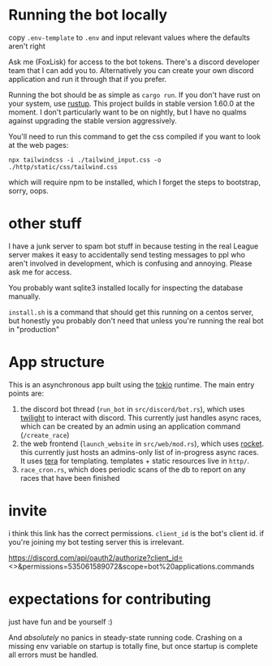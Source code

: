# Running the bot locally

copy `.env-template` to `.env` and input relevant values where the defaults aren't right

Ask me (FoxLisk) for access to the bot tokens. There's a discord developer team that I can add you to. Alternatively
you can create your own discord application and run it through that if you prefer.

Running the bot should be as simple as `cargo run`. If you don't have rust on your system, use
[rustup](https://rustup.rs/). This project builds in stable version 1.60.0 at the moment. I don't particularly want
to be on nightly, but I have no qualms against upgrading the stable version aggressively.

You'll need to run this command to get the css compiled if you want to look at the web pages:

    npx tailwindcss -i ./tailwind_input.css -o ./http/static/css/tailwind.css

which will require npm to be installed, which I forget the steps to bootstrap, sorry, oops.

# other stuff

I have a junk server to spam bot stuff in because testing in the real League server makes it easy to
accidentally send testing messages to ppl who aren't involved in development, which is confusing and annoying.
Please ask me for access.

You probably want sqlite3 installed locally for inspecting the database manually.

`install.sh` is a command that should get this running on a centos server, but honestly you probably don't need that
unless you're running the real bot in "production"

# App structure

This is an asynchronous app built using the [tokio](https://docs.rs/tokio/latest/tokio/) runtime. The main entry
points are:

   1. the discord bot thread (`run_bot` in `src/discord/bot.rs`), which uses [twilight](https://twilight.rs/) to interact with discord. This currently
      just handles async races, which can be created by an admin using an application command (`/create_race`)
   2. the web frontend (`launch_website` in `src/web/mod.rs`), which uses [rocket](https://rocket.rs/). this currently just hosts an admins-only list of
      in-progress async races. It uses [tera](https://tera.netlify.app/docs/) for templating. templates + static
      resources live in `http/`.
   3. `race_cron.rs`, which does periodic scans of the db to report on any races that have been finished

# invite

i think this link has the correct permissions. `client_id` is the bot's client id. if you're joining my bot testing
server this is irrelevant.

https://discord.com/api/oauth2/authorize?client_id=<>&permissions=535061589072&scope=bot%20applications.commands

# expectations for contributing

just have fun and be yourself :)

And _absolutely_ no panics in steady-state running code. Crashing on a missing env variable on startup is totally fine,
but once startup is complete all errors must be handled.
